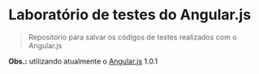 Laboratório de testes do Angular.js
===================================

> Repositório para salvar os códigos de testes realizados com o Angular.js

**Obs.:** utilizando atualmente o [Angular.js] 1.0.1

[Angular.js]: http://angularjs.org/